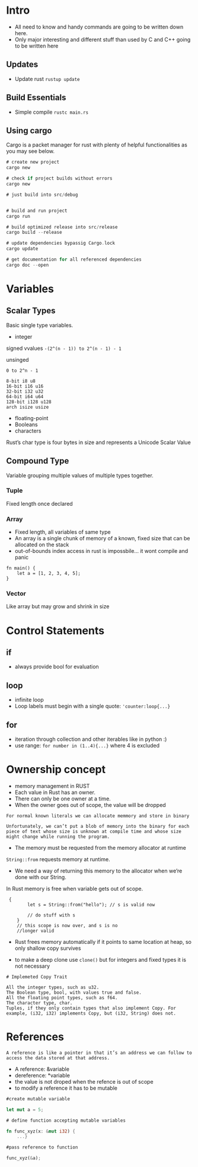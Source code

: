 # Intro

* All need to know and handy commands are going to be written down here.
* Only major interesting and different stuff than used by C and C++ going to be written here

## Updates

* Update rust
`rustup update`

## Build Essentials

* Simple compile
`rustc main.rs`

## Using cargo

Cargo is a packet manager for rust with plenty of helpful functionalities as you may see below.

```rust
# create new project 
cargo new

# check if project builds without errors
cargo new

# just build into src/debug


# build and run project
cargo run

# build optimized release into src/release
cargo build --release

# update dependencies bypassig Cargo.lock
cargo update

# get documentation for all referenced dependencies
cargo doc --open

```

# Variables

## Scalar Types

Basic single type variables.

* integer

signed vvalues
`-(2^(n - 1)) to 2^(n - 1) - 1`

unsinged

`0 to 2^n - 1`

```
8-bit i8 u8
16-bit i16 u16
32-bit i32 u32
64-bit i64 u64
128-bit i128 u128
arch isize usize
```

* floating-point
* Booleans
* characters

Rust’s char type is four bytes in size and represents a Unicode Scalar Value

## Compound Type

Variable grouping multiple values of multiple types together.

### Tuple

Fixed length once declared

### Array

* Fixed length, all variables of same type
* An array is a single chunk of memory of a known, fixed size that can be allocated on the stack
* out-of-bounds index access in rust is impossbile... it wont compile and panic

```
fn main() {
    let a = [1, 2, 3, 4, 5];
}
```

### Vector

Like array but may grow and shrink in size

# Control Statements

## if

* always provide bool for evaluation

## loop

* infinite loop
* Loop labels must begin with a single quote: `'counter:loop{...}`

## for

* iteration through collection and other iterables like in python :)
* use range: `for number in (1..4){...}` where 4 is excluded

# Ownership concept

* memory management in RUST
* Each value in Rust has an owner.
* There can only be one owner at a time.
* When the owner goes out of scope, the value will be dropped

```
For normal known literals we can allocate memmory and store in binary
```

```
Unfortunately, we can’t put a blob of memory into the binary for each piece of text whose size is unknown at compile time and whose size might change while running the program.
```

* The memory must be requested from the memory allocator at runtime

`String::from` requests memory at runtime.

* We need a way of returning this memory to the allocator when we’re done with our String.

In Rust memory is free when variable gets out of scope.

```
 {
        let s = String::from("hello"); // s is valid now

        // do stuff with s
    }
    // this scope is now over, and s is no
    //longer valid
```

* Rust frees memory automatically if it points to same location at heap, so only shallow copy survives

* to make a deep clone use `clone()` but for integers and fixed types it is not necessary

```text
# Implemeted Copy Trait

All the integer types, such as u32.
The Boolean type, bool, with values true and false.
All the floating point types, such as f64.
The character type, char.
Tuples, if they only contain types that also implement Copy. For example, (i32, i32) implements Copy, but (i32, String) does not.
```

# References

```text
A reference is like a pointer in that it’s an address we can follow to access the data stored at that address.
```

* A reference: &variable
* dereference: *variable
* the value is not droped when the refence is out of scope
* to modify a reference it has to be mutable

```rust
#create mutable variable

let mut a = 5;

# define function accepting mutable variables

fn func_xyz(x: &mut i32) {
    ...}

#pass reference to function

func_xyz(&a);

```
